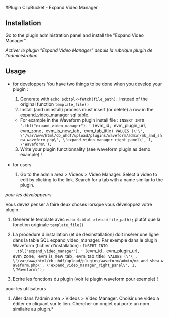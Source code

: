 #Plugin ClipBucket - Expand Video Manager

## Installation
Go to the plugin administration panel and install the "Expand Video Manager".

*Activer le plugin "Expand Video Manager" depuis la rubrique plugin de l'administration.*

## Usage
* for developpers
  You have two things to be done when you develop your plugin :
  1. Generate with `echo $cbtpl->fetch(file_path);` instead of the original function `template_file()`
  2. Install (and uninstall) process must insert (or delete) a row in the expand_video_manager sql table.
    * For example in the Waveform plugin install file : 
    `INSERT INTO '.tbl("expand_video_manager").' (`evm_id`, `evm_plugin_url`, `evm_zone`, `evm_is_new_tab`, `evm_tab_title`) VALUES (\'\', \'/var/www/html/cb_uhdf/upload/plugins/waveform/admin/mk_and_show_waveform.php\', \'expand_video_manager_right_panel\', 1, \'Waveform\');`
  3. Write your plugin functionnality (see waveform plugin as demo example) !

* for users
  1. Go to the admin area > Videos > Video Manager. Select a video to edit by clicking to the link. Search for a tab with a name similar to the plugin.

*pour les développeurs*

  Vous devez penser à faire deux choses lorsque vous développez votre plugin :
  
  1. Générer le template avec `echo $cbtpl->fetch(file_path);` plutôt que la fonction originale `template_file()`
  2. La procédure d'installation (et de désinstallation) doit insérer une ligne dans la table SQL expand_video_manager.
    Par exemple dans le plugin Waveform (fichier d'installation) : 
    `INSERT INTO '.tbl("expand_video_manager").' (`evm_id`, `evm_plugin_url`, `evm_zone`, `evm_is_new_tab`, `evm_tab_title`) VALUES (\'\', \'/var/www/html/cb_uhdf/upload/plugins/waveform/admin/mk_and_show_waveform.php\', \'expand_video_manager_right_panel\', 1, \'Waveform\');`
    
  3. Ecrire les fonctions du plugin (voir le plugin waveform pour exemple) !

pour les utilisateurs
  1. Aller dans l'admin area > Videos > Video Manager. Choisir une video a éditer en cliquant sur le lien. Chercher un onglet qui porte un nom similaire au plugin.*
